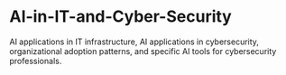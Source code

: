 # AI-in-IT-and-Cyber-Security
AI applications in IT infrastructure, AI applications in cybersecurity, organizational adoption patterns, and specific AI tools for cybersecurity professionals.
